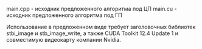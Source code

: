 main.cpp - исходник предложенного алгоритма под ЦП
main.cu - исходник предложенного алгоритма под ГП

Использование в предложенном виде требует заголовочных библиотек stbi_image и stb_image_write, а также CUDA Toolkit 12.4 Update 1 и совместимую видеокарту компании Nvidia.
